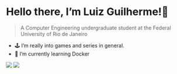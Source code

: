 Hello there, I’m Luiz Guilherme!👋
=====
>A Computer Engineering undergraduate student at the Federal University of Rio de Janeiro
- 🕹 I’m really into games and series in general.
- 🌱 I’m currently learning Docker

<div>

 <a href="https://steamcommunity.com/id/ziuLGAP/" target="_blank"><img src="https://img.shields.io/badge/Steam-000000?style=for-the-badge&logo=steam&logoColor=white" target="_blank"></a> 
  <a href = "mailto:luizgapires@gmail.com"><img src="https://img.shields.io/badge/-Gmail-%23333?style=for-the-badge&logo=gmail&logoColor=white" target="_blank"></a>

 
</div>
